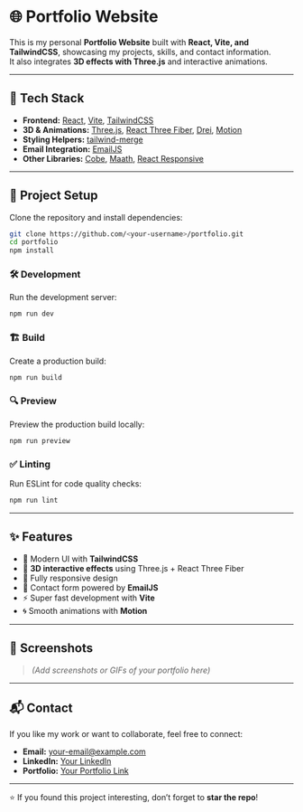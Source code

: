 # 🌐 Portfolio Website

This is my personal **Portfolio Website** built with **React, Vite, and TailwindCSS**, showcasing my projects, skills, and contact information.  
It also integrates **3D effects with Three.js** and interactive animations.

---

## 🚀 Tech Stack

- **Frontend:** [React](https://reactjs.org/), [Vite](https://vitejs.dev/), [TailwindCSS](https://tailwindcss.com/)
- **3D & Animations:** [Three.js](https://threejs.org/), [React Three Fiber](https://docs.pmnd.rs/react-three-fiber/getting-started/introduction), [Drei](https://github.com/pmndrs/drei), [Motion](https://motion.dev/)
- **Styling Helpers:** [tailwind-merge](https://tailwind-merge.vercel.app/)
- **Email Integration:** [EmailJS](https://www.emailjs.com/)
- **Other Libraries:** [Cobe](https://github.com/shuding/cobe), [Maath](https://maath.pmnd.rs/), [React Responsive](https://www.npmjs.com/package/react-responsive)

---

## 📂 Project Setup

Clone the repository and install dependencies:

```bash
git clone https://github.com/<your-username>/portfolio.git
cd portfolio
npm install
```

### 🛠️ Development
Run the development server:
```bash
npm run dev
```

### 🏗️ Build
Create a production build:
```bash
npm run build
```

### 🔍 Preview
Preview the production build locally:
```bash
npm run preview
```

### ✅ Linting
Run ESLint for code quality checks:
```bash
npm run lint
```

---

## ✨ Features

- 🎨 Modern UI with **TailwindCSS**  
- 🌌 **3D interactive effects** using Three.js + React Three Fiber  
- 📱 Fully responsive design  
- 📧 Contact form powered by **EmailJS**  
- ⚡ Super fast development with **Vite**  
- 🌀 Smooth animations with **Motion**  

---

## 📸 Screenshots

> _(Add screenshots or GIFs of your portfolio here)_  

---

## 📬 Contact

If you like my work or want to collaborate, feel free to connect:

- **Email:** your-email@example.com  
- **LinkedIn:** [Your LinkedIn](https://linkedin.com/in/your-username)  
- **Portfolio:** [Your Portfolio Link](https://your-portfolio-link.com)  

---

⭐ If you found this project interesting, don’t forget to **star the repo**!
